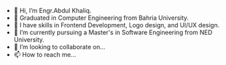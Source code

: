- 👋 Hi, I’m Engr.Abdul Khaliq.
- 🌱 Graduated in Computer Engineering from Bahria University.
- 👀 I have skills in Frontend Development, Logo design, and UI/UX design. 
- 🌱 I’m currently pursuing a Master's in Software Engineering from NED University.
- 💞️ I’m looking to collaborate on...
- 📫 How to reach me...

<!---
abdulk779/abdulk779 is a ✨ special ✨ repository because its `README.md` (this file) appears on your GitHub profile.
You can click the Preview link to take a look at your changes.
--->

